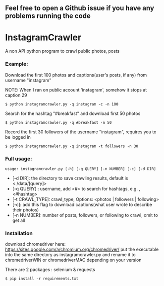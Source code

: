 Feel free to open a Github issue if you have any problems running the code
---
# InstagramCrawler
A non API python program to crawl public photos, posts

### Example:
Download the first 100 photos and captions(user's posts, if any) from username "instagram"

NOTE: When I ran on public account 'instagram', somehow it stops at caption 29
```
$ python instagramcrawler.py -q instagram -c -n 100
```
Search for the hashtag "#breakfast" and download first 50 photos
```
$ python instagramcrawler.py -q #breakfast -n 50
```

Record the first 30 followers of the username "instagram", requires you to be  logged in
```
$ python instagramcrawler.py -q instagram -t followers -n 30
```

### Full usage:
```
usage: instagramcrawler.py [-h] [-q QUERY] [-n NUMBER] [-c] [-d DIR]
```
  - [-d DIR]: the directory to save crawling results, default is <./data/[query]>
  - [-q QUERY] : username, add <#> to search for hashtags, e.g. <username>, <#hashtag>
  - [-t CRAWL_TYPE]: crawl_type, Options: <photos | followers | following>
  - [-c]: add this flag to download captions(what user wrote to describe their photos)
  - [-n NUMBER]: number of posts, followers, or following to crawl, omit to get all


### Installation
download chromedriver here: https://sites.google.com/a/chromium.org/chromedriver/
put the executable into the same directory as instagramcrawler.py and rename it to chromedriverWIN or chromedriverMAC depending on your version

There are 2 packages : selenium & requests
```
$ pip install -r requirements.txt
```

